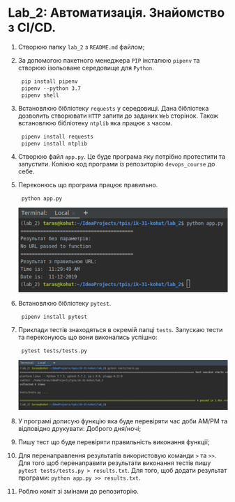 # Lab_2: Автоматизація. Знайомство з CI/CD.

1. Створюю папку `lab_2` з `README.md` файлом;
2. За допомогою пакетного менеджера `PIP` інсталюю `pipenv` та створюю ізольоване середовище для `Python`.
    
        pip install pipenv
        pipenv --python 3.7
        pipenv shell
        
3. Встановлюю бібліотеку `requests` у середовищі. Дана бібліотека дозволить створювати `HTTP` запити до заданих `Web` сторінок. Також встановлюю бібліотеку `ntplib` яка працює з часом.

        pipenv install requests
        pipenv install ntplib
        
4. Створюю файл `app.py`. Це буде програма яку потрібно протестити та запустити. Копіюю код програми із репозиторію `devops_course` до себе.
5. Переконюсь що програма працює правильно.

        python app.py

    ![app.py](images/lab_2_1.png)
        
6. Встановлюю бібліотеку `pytest`. 
    
        pipenv install pytest
        
7. Приклади тестів знаходяться в окремій папці `tests`. Запускаю тести та переконуюсь що вони виконались успішно:

        pytest tests/tests.py

   ![tests](https://github.com/ik31-kohut/ik-31-kohut/blob/master/lab_2/images/lab_2_2.png)
        
8. У програмі допиcую функцію яка буде перевіряти час доби AM/PM та відповідно друкувати: Доброго дня/ночі;
9. Пишу тест що буде перевіряти правильність виконання функції;
10. Для перенаправлення результатів використовую команди `>` та `>>`. Для того щоб перенаправити результати виконання тестів пишу `pytest tests/tests.py > results.txt`. Для того, щоб додати результат програми: `python app.py >> results.txt`.
11. Роблю коміт зі змінами до репозиторію.